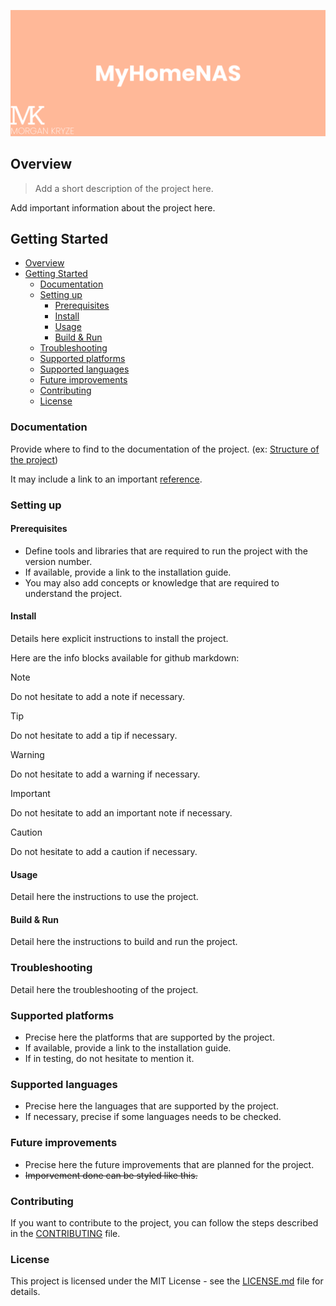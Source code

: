 ![screenshot](./docs/assets/img/presentation.png)

## Overview

> Add a short description of the project here.

Add important information about the project here.

## Getting Started

- [Overview](#overview)
- [Getting Started](#getting-started)
  - [Documentation](#documentation)
  - [Setting up](#setting-up)
    - [Prerequisites](#prerequisites)
    - [Install](#install)
    - [Usage](#usage)
    - [Build \& Run](#build--run)
  - [Troubleshooting](#troubleshooting)
  - [Supported platforms](#supported-platforms)
  - [Supported languages](#supported-languages)
  - [Future improvements](#future-improvements)
  - [Contributing](#contributing)
  - [License](#license)

### Documentation

Provide where to find to the documentation of the project. (ex: [Structure of the project](./docs/STRUCTURE.md))

It may include a link to an important [reference](https://example.com).

### Setting up

#### Prerequisites

- Define tools and libraries that are required to run the project with the version number.
- If available, provide a link to the installation guide.
- You may also add concepts or knowledge that are required to understand the project.

#### Install

Details here explicit instructions to install the project.

Here are the info blocks available for github markdown:

> [!NOTE]
> Do not hesitate to add a note if necessary.

> [!TIP]
> Do not hesitate to add a tip if necessary.

> [!WARNING]
> Do not hesitate to add a warning if necessary.

> [!IMPORTANT]
> Do not hesitate to add an important note if necessary.

> [!CAUTION]
> Do not hesitate to add a caution if necessary.

#### Usage

Detail here the instructions to use the project.

#### Build & Run

Detail here the instructions to build and run the project.

### Troubleshooting

Detail here the troubleshooting of the project.

### Supported platforms

- Precise here the platforms that are supported by the project.
- If available, provide a link to the installation guide.
- If in testing, do not hesitate to mention it.

### Supported languages

- Precise here the languages that are supported by the project.
- If necessary, precise if some languages needs to be checked.

### Future improvements

- Precise here the future improvements that are planned for the project.
- ~~Imporvement done can be styled like this.~~

### Contributing

If you want to contribute to the project, you can follow the steps described in the [CONTRIBUTING](./.github/CONTRIBUTING.md) file.

### License

This project is licensed under the MIT License - see the [LICENSE.md](LICENSE) file for details.
